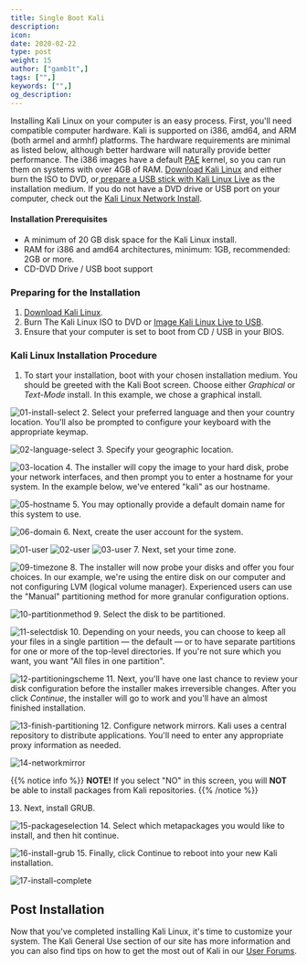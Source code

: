 ```yaml
---
title: Single Boot Kali
description:
icon:
date: 2020-02-22
type: post
weight: 15
author: ["gamb1t",]
tags: ["",]
keywords: ["",]
og_description:
---
```


Installing Kali Linux on your computer is an easy process. First, you'll need compatible computer hardware. Kali is supported on i386, amd64, and ARM (both armel and armhf) platforms. The hardware requirements are minimal as listed below, although better hardware will naturally provide better performance. The i386 images have a default [PAE](http://en.wikipedia.org/wiki/Physical_Address_Extension) kernel, so you can run them on systems with over 4GB of RAM. [Download Kali Linux](/docs/introduction/download-official-kali-linux-images/) and either burn the ISO to DVD, or[ prepare a USB stick with Kali Linux Live](/docs/usb/kali-linux-live-usb-install/) as the installation medium. If you do not have a DVD drive or USB port on your computer, check out the [Kali Linux Network Install](/docs/base-images/kali-linux-network-pxe-install/).

#### Installation Prerequisites

* A minimum of 20 GB disk space for the Kali Linux install.
* RAM for i386 and amd64 architectures, minimum: 1GB, recommended: 2GB or more.
* CD-DVD Drive / USB boot support

### Preparing for the Installation

1. [Download Kali Linux](/docs/introduction/download-official-kali-linux-images/).
2. Burn The Kali Linux ISO to DVD or [Image Kali Linux Live to USB](/docs/usb/kali-linux-live-usb-install/).
3. Ensure that your computer is set to boot from CD / USB in your BIOS.

### Kali Linux Installation Procedure

1. To start your installation, boot with your chosen installation medium. You should be greeted with the Kali Boot screen. Choose either _Graphical_ or _Text-Mode_ install. In this example, we chose a graphical install.

![01-install-select](kali-default-install-18.png)
2. Select your preferred language and then your country location. You'll also be prompted to configure your keyboard with the appropriate keymap.

![02-language-select](kali-default-install-17.png)
3. Specify your geographic location.

![03-location](kali-default-install-16.png)
4. The installer will copy the image to your hard disk, probe your network interfaces, and then prompt you to enter a hostname for your system. In the example below, we've entered "kali" as our hostname.

![05-hostname](kali-default-install-14.png)
5. You may optionally provide a default domain name for this system to use.

![06-domain](kali-default-install-13.png)
6. Next, create the user account for the system.

![01-user](kali-user-1.png)
![02-user](kali-user-2.png)
![03-user](kali-user-3.png)
7. Next, set your time zone.

![09-timezone](kali-default-install-11.png)
8. The installer will now probe your disks and offer you four choices. In our example, we're using the entire disk on our computer and not configuring LVM (logical volume manager). Experienced users can use the "Manual" partitioning method for more granular configuration options.

![10-partitionmethod](kali-default-install-10.png)
9. Select the disk to be partitioned.

![11-selectdisk](kali-default-install-9.png)
10. Depending on your needs, you can choose to keep all your files in a single partition — the default — or to have separate partitions for one or more of the top-level directories. If you're not sure which you want, you want "All files in one partition".

![12-partitioningscheme](kali-default-install-8.png)
11. Next, you'll have one last chance to review your disk configuration before the installer makes irreversible changes. After you click _Continue_, the installer will go to work and you'll have an almost finished installation.

![13-finish-partitioning](kali-default-install-7.png)
12. Configure network mirrors. Kali uses a central repository to distribute applications. You'll need to enter any appropriate proxy information as needed.

![14-networkmirror](kali-default-install-5.png)

{{% notice info %}}
**NOTE!** If you select "NO" in this screen, you will **NOT** be able to install packages from Kali repositories.
{{% /notice %}}

13. Next, install GRUB.

![15-packageselection](kali-default-packages.png)
14. Select which metapackages you would like to install, and then hit continue.

![16-install-grub](kali-default-install-3.png)
15. Finally, click Continue to reboot into your new Kali installation.

![17-install-complete](kali-default-install-1.png)

## Post Installation

Now that you've completed installing Kali Linux, it's time to customize your system. The Kali General Use section of our site has more information and you can also find tips on how to get the most out of Kali in our [User Forums](https://forums.kali.org/).
